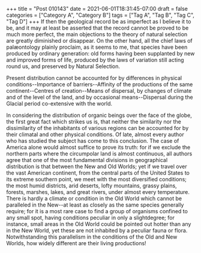 +++
title = "Post 010143"
date = 2021-06-01T18:31:45-07:00
draft = false
categories = ["Category A", "Category B"]
tags = ["Tag A", "Tag B", "Tag C", "Tag D"]
+++
If then the geological record be as imperfect as I believe it to be, and it may at least be asserted that the record cannot be proved to be much more perfect, the main objections to the theory of natural selection are greatly diminished or disappear. On the other hand, all the chief laws of palæontology plainly proclaim, as it seems to me, that species have been produced by ordinary generation: old forms having been supplanted by new and improved forms of life, produced by the laws of variation still acting round us, and preserved by Natural Selection.

Present distribution cannot be accounted for by differences in physical conditions--Importance of barriers--Affinity of the productions of the same continent--Centres of creation--Means of dispersal, by changes of climate and of the level of the land, and by occasional means--Dispersal during the Glacial period co-extensive with the world.

In considering the distribution of organic beings over the face of the globe, the first great fact which strikes us is, that neither the similarity nor the dissimilarity of the inhabitants of various regions can be accounted for by their climatal and other physical conditions. Of late, almost every author who has studied the subject has come to this conclusion. The case of America alone would almost suffice to prove its truth: for if we exclude the northern parts where the circumpolar land is almost continuous, all authors agree that one of the most fundamental divisions in geographical distribution is that between the New and Old Worlds; yet if we travel over the vast American continent, from the central parts of the United States to its extreme southern point, we meet with the most diversified conditions; the most humid districts, arid deserts, lofty mountains, grassy plains, forests, marshes, lakes, and great rivers, under almost every temperature. There is hardly a climate or condition in the Old World which cannot be paralleled in the New--at least as closely as the same species generally require; for it is a most rare case to find a group of organisms confined to any small spot, having conditions peculiar in only a slightdegree; for instance, small areas in the Old World could be pointed out hotter than any in the New World, yet these are not inhabited by a peculiar fauna or flora. Notwithstanding this parallelism in the conditions of the Old and New Worlds, how widely different are their living productions!

